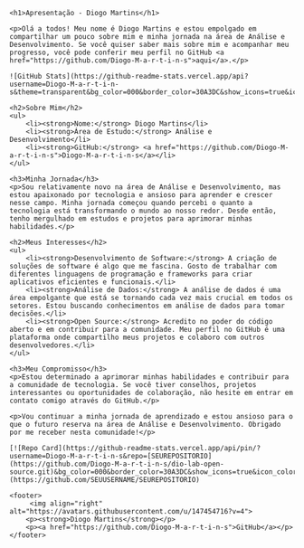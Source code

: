     <h1>Apresentação - Diogo Martins</h1>

    <p>Olá a todos! Meu nome é Diogo Martins e estou empolgado em compartilhar um pouco sobre mim e minha jornada na área de Análise e Desenvolvimento. Se você quiser saber mais sobre mim e acompanhar meu progresso, você pode conferir meu perfil no GitHub <a href="https://github.com/Diogo-M-a-r-t-i-n-s">aqui</a>.</p>

    ![GitHub Stats](https://github-readme-stats.vercel.app/api?username=Diogo-M-a-r-t-i-n-s&theme=transparent&bg_color=000&border_color=30A3DC&show_icons=true&icon_color=30A3DC&title_color=E94D5F&text_color=FFF)

    <h2>Sobre Mim</h2>
    <ul>
        <li><strong>Nome:</strong> Diogo Martins</li>
        <li><strong>Área de Estudo:</strong> Análise e Desenvolvimento</li>
        <li><strong>GitHub:</strong> <a href="https://github.com/Diogo-M-a-r-t-i-n-s">Diogo-M-a-r-t-i-n-s</a></li>
    </ul>

    <h3>Minha Jornada</h3>
    <p>Sou relativamente novo na área de Análise e Desenvolvimento, mas estou apaixonado por tecnologia e ansioso para aprender e crescer nesse campo. Minha jornada começou quando percebi o quanto a tecnologia está transformando o mundo ao nosso redor. Desde então, tenho mergulhado em estudos e projetos para aprimorar minhas habilidades.</p>

    <h2>Meus Interesses</h2>
    <ul>
        <li><strong>Desenvolvimento de Software:</strong> A criação de soluções de software é algo que me fascina. Gosto de trabalhar com diferentes linguagens de programação e frameworks para criar aplicativos eficientes e funcionais.</li>
        <li><strong>Análise de Dados:</strong> A análise de dados é uma área empolgante que está se tornando cada vez mais crucial em todos os setores. Estou buscando conhecimentos em análise de dados para tomar decisões.</li>
        <li><strong>Open Source:</strong> Acredito no poder do código aberto e em contribuir para a comunidade. Meu perfil no GitHub é uma plataforma onde compartilho meus projetos e colaboro com outros desenvolvedores.</li>
    </ul>

    <h3>Meu Compromisso</h3>
    <p>Estou determinado a aprimorar minhas habilidades e contribuir para a comunidade de tecnologia. Se você tiver conselhos, projetos interessantes ou oportunidades de colaboração, não hesite em entrar em contato comigo através do GitHub.</p>

    <p>Vou continuar a minha jornada de aprendizado e estou ansioso para o que o futuro reserva na área de Análise e Desenvolvimento. Obrigado por me receber nesta comunidade!</p>

    [![Repo Card](https://github-readme-stats.vercel.app/api/pin/?username=Diogo-M-a-r-t-i-n-s&repo=[SEUREPOSITORIO](https://github.com/Diogo-M-a-r-t-i-n-s/dio-lab-open-source.git)&bg_color=000&border_color=30A3DC&show_icons=true&icon_color=30A3DC&title_color=E94D5F&text_color=FFF)](https://github.com/SEUUSERNAME/SEUREPOSITORIO)

    <footer>
         <img align="right" alt="https://avatars.githubusercontent.com/u/147454716?v=4">
        <p><strong>Diogo Martins</strong></p>
        <p><a href="https://github.com/Diogo-M-a-r-t-i-n-s">GitHub</a></p>
    </footer>
